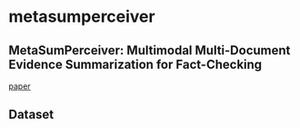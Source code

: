 # metasumperceiver  

## MetaSumPerceiver: Multimodal Multi-Document Evidence Summarization for Fact-Checking  
[paper](https://aclanthology.org/2024.acl-long.474/)  

## Dataset  

